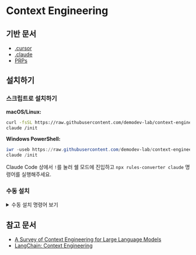 # Context Engineering

## 기반 문서

- [.cursor](https://github.com/demodev-lab/.cursor)
- [.claude](https://github.com/demodev-lab/.claude)
- [PRPs](https://github.com/demodev-lab/PRPs)

## 설치하기

### 스크립트로 설치하기

**macOS/Linux:**

```bash
curl -fsSL https://raw.githubusercontent.com/demodev-lab/context-engineering/main/install.sh | bash
claude /init
```

**Windows PowerShell:**

```powershell
iwr -useb https://raw.githubusercontent.com/demodev-lab/context-engineering/main/install.ps1 | iex
claude /init
```

Claude Code 상에서 `!`를 눌러 쉘 모드에 진입하고 `npx rules-converter claude` 명령어를 실행해주세요.

### 수동 설치

<details>
<summary>수동 설치 명령어 보기</summary>

**macOS/Linux:**

```shell
mkdir archive
mv .cursor archive/
mv .claude archive/
mv .gemini archive/

git clone https://github.com/demodev-lab/.cursor && /bin/rm -rf .cursor/.git
git clone https://github.com/demodev-lab/.claude && /bin/rm -rf .claude/.git
git clone https://github.com/demodev-lab/PRPs && /bin/rm -rf PRPs/.git

claude -p /init
npx rules-converter claude
```

**Windows PowerShell:**

```powershell
mkdir archive
Move-Item .cursor archive/
Move-Item .claude archive/
Move-Item .gemini archive/

git clone https://github.com/demodev-lab/.cursor; Remove-Item -Recurse -Force .cursor\.git
git clone https://github.com/demodev-lab/.claude; Remove-Item -Recurse -Force .claude\.git
git clone https://github.com/demodev-lab/PRPs; Remove-Item -Recurse -Force PRPs\.git

claude -p /init
npx rules-converter claude
```

</details>

## 참고 문서

- [A Survey of Context Engineering for Large Language Models](https://arxiv.org/abs/2507.13334)
- [LangChain: Context Engineering](https://blog.langchain.com/context-engineering-for-agents/)
